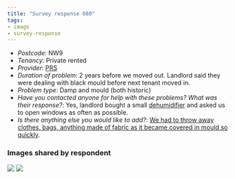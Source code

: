 ```yaml
---
title: "Survey response 080"
tags:
- image
- survey-response
---
```


- *Postcode*: NW9  
- *Tenancy*: Private rented
- *Provider*: [PRS](providers/PRS)
- *Duration of problem*: 2 years before we moved out. Landlord said they were dealing with black mould before next tenant moved in.
- *Problem type*: Damp and mould (both historic)  
- *Have you contacted anyone for help with these problems? What was their response?*: Yes, landlord bought a small [dehumidifier](cause-effect-affect/dehumidifier) and asked us to open windows as often as possible.
- *Is there anything else you would like to add?*: [We had to throw away clothes, bags, anything made of fabric as it became covered in mould so quickly](cause-effect-affect/damage-to-belongings).  

### Images shared by respondent

<img src="https://elaraks.github.io/dampcapital/bathroom1.jpeg"/>
<img src="https://elaraks.github.io/dampcapital/bathroom2.JPG"/>
